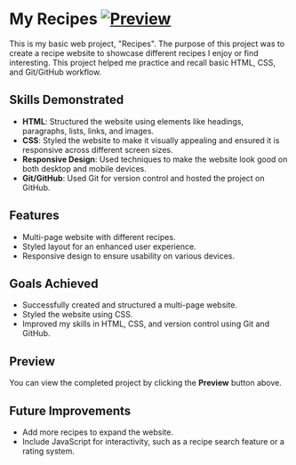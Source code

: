 # My Recipes                                                [![Preview](https://img.shields.io/badge/🔗-Preview-blue?style=for-the-badge)](https://nikashlamsal.github.io/My--recipes/)

This is my basic web project, "Recipes". The purpose of this project was to create a recipe website to showcase different recipes I enjoy or find interesting. This project helped me practice and recall basic HTML, CSS, and Git/GitHub workflow.

## Skills Demonstrated
- **HTML**: Structured the website using elements like headings, paragraphs, lists, links, and images.
- **CSS**: Styled the website to make it visually appealing and ensured it is responsive across different screen sizes.
- **Responsive Design**: Used techniques to make the website look good on both desktop and mobile devices.
- **Git/GitHub**: Used Git for version control and hosted the project on GitHub.

## Features
- Multi-page website with different recipes.
- Styled layout for an enhanced user experience.
- Responsive design to ensure usability on various devices.

## Goals Achieved
- Successfully created and structured a multi-page website.
- Styled the website using CSS.
- Improved my skills in HTML, CSS, and version control using Git and GitHub.

## Preview
You can view the completed project by clicking the **Preview** button above.

## Future Improvements
- Add more recipes to expand the website.
- Include JavaScript for interactivity, such as a recipe search feature or a rating system.
